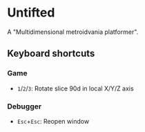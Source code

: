 # Untifted

A "Multidimensional metroidvania platformer".

## Keyboard shortcuts

### Game

- `1`/`2`/`3`: Rotate slice 90d in local X/Y/Z axis

### Debugger

- `Esc`+`Esc`: Reopen window
